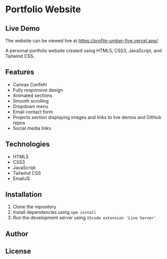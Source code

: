 # Portfolio Website

## Live Demo
The website can be viewed live at https://profile-umber-five.vercel.app/

A personal portfolio website created using HTML5, CSS3, JavaScript, and Tailwind CSS.

## Features

- Canvas Confetti
- Fully responsive design
- Animated sections
- Smooth scrolling
- Dropdown menu
- Email contact form
- Projects section displaying images and links to live demos and GitHub repos
- Social media links

## Technologies

- HTML5
- CSS3
- JavaScript
- Tailwind CSS
- EmailJS

## Installation

1. Clone the repository
2. Install dependencies using `npm install`
3. Run the development server using `VScode extension 'Live Server'`

## Author

## License

